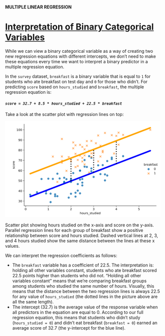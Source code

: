 #### MULTIPLE LINEAR REGRESSION

# [Interpretation of Binary Categorical Variables](https://www.codecademy.com/courses/linear-regression-mssp/lessons/stats-multiple-linear-regression/exercises/interpretation-of-binary-categorical-variables)

While we can view a binary categorical variable as a way of creating two new regression equations with different intercepts, 
we don’t need to make these equations every time we want to interpret a binary predictor in a multiple regression equation.

In the `survey` dataset, `breakfast` is a binary variable that is equal to `1` for students who ate breakfast on test day and `0` for those who didn’t. 
For predicting `score` based on `hours_studied` and `breakfast`, the multiple regression equation is:
<h4>
    <p><em><code>score = 32.7 + 8.5 * hours_studied + 22.5 * breakfast</code></em></p>
</h4>
Take a look at the scatter plot with regression lines on top:

![scatterplot](e5_constantvars3.svg)

Scatter plot showing hours studied on the x-axis and score on the y-axis. 
Parallel regression lines for each group of breakfast show a positive relationship between score and hours studied. 
Dashed vertical lines at 2, 3, and 4 hours studied show the same distance between the lines at these x values.

We can interpret the regression coefficients as follows:
* The `breakfast` variable has a coefficient of 22.5. 
The interpretation is: holding all other variables constant, students who ate breakfast scored 22.5 points higher than students who did not. 
“Holding all other variables constant” means that we’re comparing breakfast groups among students who studied the same number of hours. 
Visually, this means that the distance between the two regression lines is always 22.5 for any value of `hours_studied` (the dotted lines in the picture above are all the same length).
* The intercept (32.7) is the average value of the response variable when all predictors in the equation are equal to 0. 
According to our full regression equation, this means that students who didn’t study (`hours_studied = 0`) and didn’t eat breakfast (`breakfast = 0`) earned an average score of 32.7 (the y-intercept for the blue line).

